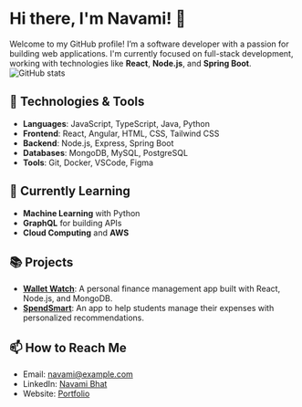 # Hi there, I'm Navami! 👋

Welcome to my GitHub profile! I’m a software developer with a passion for building web applications. I'm currently focused on full-stack development, working with technologies like **React**, **Node.js**, and **Spring Boot**.
![GitHub stats](https://github-readme-stats.vercel.app/api?username=Nav0708&show_icons=true&count_private=true&hide=prs&hide_title=true)


## 🚀 Technologies & Tools
- **Languages**: JavaScript, TypeScript, Java, Python
- **Frontend**: React, Angular, HTML, CSS, Tailwind CSS
- **Backend**: Node.js, Express, Spring Boot
- **Databases**: MongoDB, MySQL, PostgreSQL
- **Tools**: Git, Docker, VSCode, Figma

## 🌱 Currently Learning
- **Machine Learning** with Python
- **GraphQL** for building APIs
- **Cloud Computing** and **AWS**

## 📚 Projects
- **[Wallet Watch](https://github.com/Nav0708/WalletWatch)**: A personal finance management app built with React, Node.js, and MongoDB.
- **[SpendSmart](https://github.com/Nav0708/SpendSmart)**: An app to help students manage their expenses with personalized recommendations.

## 📫 How to Reach Me
- Email: [navami@example.com](mailto:navami@example.com)
- LinkedIn: [Navami Bhat](https://www.linkedin.com/in/navami-bhat/)
- Website: [Portfolio](https://nav0708.github.io/Portfolio/)
